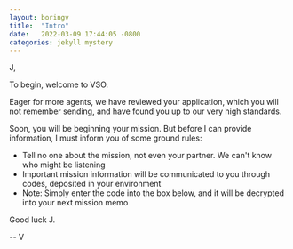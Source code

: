 ```yaml
---
layout: boringv
title:  "Intro"
date:   2022-03-09 17:44:05 -0800
categories: jekyll mystery
---
```



J,

To begin, welcome to VSO.

Eager for more agents, we have reviewed your application, which you will not remember sending, and have found you up to our very high standards.

Soon, you will be beginning your mission. But before I can provide information, I must inform you of some ground rules:
- Tell no one about the mission, not even your partner. We can't know who might be listening
- Important mission information will be communicated to you through codes, deposited in your environment
- Note: Simply enter the code into the box below, and it will be decrypted into your next mission memo

Good luck J.

-- V